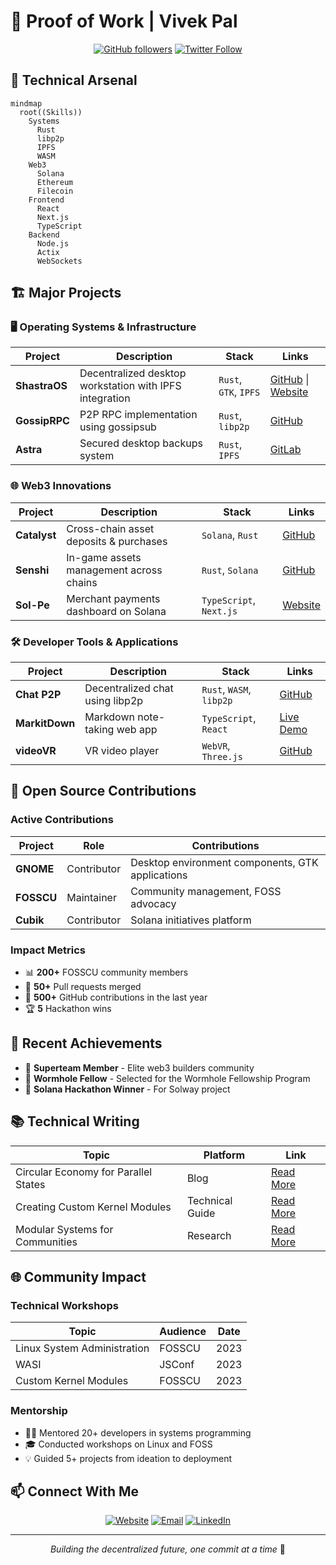 # 🚀 Proof of Work | Vivek Pal

<div align="center">
  
[![GitHub followers](https://img.shields.io/github/followers/vivekpal1?style=social)](https://github.com/vivekpal1)
[![Twitter Follow](https://img.shields.io/twitter/follow/vivekpal0x?style=social)](https://twitter.com/0xvivekpal)

</div>

## 🧰 Technical Arsenal

```mermaid
mindmap
  root((Skills))
    Systems
      Rust
      libp2p
      IPFS
      WASM
    Web3
      Solana
      Ethereum
      Filecoin
    Frontend
      React
      Next.js
      TypeScript
    Backend
      Node.js
      Actix
      WebSockets
```

## 🏗️ Major Projects

### 🖥️ Operating Systems & Infrastructure

| Project       | Description                                             | Stack                 | Links                                                                      |
| ------------- | ------------------------------------------------------- | --------------------- | -------------------------------------------------------------------------- |
| **ShastraOS** | Decentralized desktop workstation with IPFS integration | `Rust`, `GTK`, `IPFS` | [GitHub](https://github.com/shastraos) \| [Website](https://shastraos.org) |
| **GossipRPC** | P2P RPC implementation using gossipsub                  | `Rust`, `libp2p`      | [GitHub](https://github.com/vivekpal1/gossiprpc)                           |
| **Astra**     | Secured desktop backups system                          | `Rust`, `IPFS`        | [GitLab](https://gitlab.com/shastraos/astra)                               |

### 🌐 Web3 Innovations

| Project      | Description                             | Stack                   | Links                                           |
| ------------ | --------------------------------------- | ----------------------- | ----------------------------------------------- |
| **Catalyst** | Cross-chain asset deposits & purchases  | `Solana`, `Rust`        | [GitHub](https://github.com/vivekpal1/catalyst) |
| **Senshi**   | In-game assets management across chains | `Rust`, `Solana`        | [GitHub](https://github.com/vivekpal1/senshi)   |
| **Sol-Pe**   | Merchant payments dashboard on Solana   | `TypeScript`, `Next.js` | [Website](https://solpe.co/)                    |

### 🛠️ Developer Tools & Applications

| Project | Description | Stack | Links |
|---------|-------------|-------|-------|
| **Chat P2P** | Decentralized chat using libp2p | `Rust`, `WASM`, `libp2p` | [GitHub](https://github.com/vivekpal1/chat-p2p) |
| **MarkitDown** | Markdown note-taking web app | `TypeScript`, `React` | [Live Demo](https://markitdown.vercel.app/) |
| **videoVR** | VR video player | `WebVR`, `Three.js` | [GitHub](https://github.com/vivekpal1/videoVR) |

## 🤝 Open Source Contributions

### Active Contributions

| Project | Role | Contributions |
|---------|------|---------------|
| **GNOME** | Contributor | Desktop environment components, GTK applications |
| **FOSSCU** | Maintainer | Community management, FOSS advocacy |
| **Cubik** | Contributor | Solana initiatives platform |

### Impact Metrics

- 📊 **200+** FOSSCU community members
- 🔨 **50+** Pull requests merged
- 🌟 **500+** GitHub contributions in the last year
- 🏆 **5** Hackathon wins

## 🎯 Recent Achievements

- 🏅 **Superteam Member** - Elite web3 builders community
- 🌟 **Wormhole Fellow** - Selected for the Wormhole Fellowship Program
- 🚀 **Solana Hackathon Winner** - For Solway project

## 📚 Technical Writing

| Topic | Platform | Link |
|-------|----------|------|
| Circular Economy for Parallel States | Blog | [Read More](https://vivekpal.in/blog/circular-economy) |
| Creating Custom Kernel Modules | Technical Guide | [Read More](https://vivekpal.in/blog/kernel-modules) |
| Modular Systems for Communities | Research | [Read More](https://vivekpal.in/blog/modular-systems) |

## 🌐 Community Impact

### Technical Workshops

| Topic                       | Audience | Date |
| --------------------------- | -------- | ---- |
| Linux System Administration | FOSSCU   | 2023 |
| WASI                        | JSConf   | 2023 |
| Custom Kernel Modules       | FOSSCU   | 2023 |


### Mentorship

- 👨‍🏫 Mentored 20+ developers in systems programming
- 🎓 Conducted workshops on Linux and FOSS
- 💡 Guided 5+ projects from ideation to deployment

## 📫 Connect With Me

<div align="center">

[![Website](https://img.shields.io/badge/Website-vivekpal.in-blue)](https://vivekpal.xyz)
[![Email](https://img.shields.io/badge/Email-31vivekpal%40gmail.com-red)](mailto:31vivekpal@gmail.com)
[![LinkedIn](https://img.shields.io/badge/LinkedIn-vivekpal-blue)](https://linkedin.com/in/vivekpal1)

</div>

---

<div align="center">
  
*Building the decentralized future, one commit at a time* 🚀

</div>
